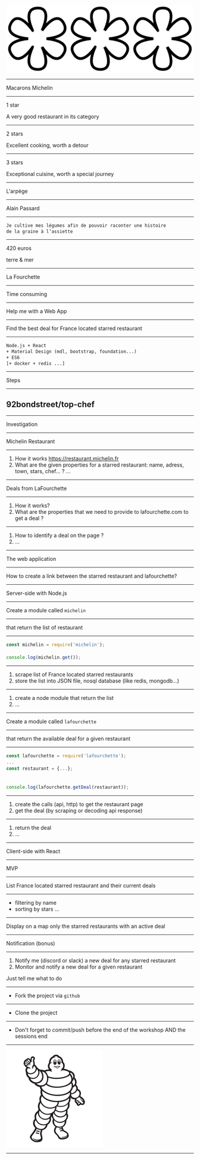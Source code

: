 <!-- .slide: data-background="#ffffff" -->

![3-stars](./img/3-stars.png)

---

Macarons Michelin

---

1 star

A very good restaurant in its category

---

2 stars

Excellent cooking, worth a detour

---

3 stars

Exceptional cuisine, worth a special journey


---

L'arpège

---

Alain Passard

---

```
Je cultive mes légumes afin de pouvoir raconter une histoire
de la graine à l’assiette
```

---

420 euros

terre & mer

---

La Fourchette

---

Time consuming

---

Help me with a Web App

---

Find the best deal for France located starred restaurant

---

```
Node.js + React
+ Material Design (mdl, bootstrap, foundation...)
+ ES6
[+ docker + redis ...]
```

---

Steps

---

## 92bondstreet/top-chef

---

Investigation

---

Michelin Restaurant

---

1. How it works https://restaurant.michelin.fr
2. What are the given properties for a starred restaurant: name, adress, town, stars, chef... ?
...

---

Deals from LaFourchette

---

1. How it works?
1. What are the properties that we need to provide to lafourchette.com to get a deal ?

---

1. How to identify a deal on the page ?
1. ...

---

The web application

---

How to create a link between the starred restaurant and lafourchette?

---

Server-side with Node.js

---

Create a module called `michelin`

---

that return the list of restaurant

---

```js
const michelin = require('michelin');

console.log(michelin.get());
```

---

1. scrape list of France located starred restaurants
1. store the list into JSON file, nosql database (like redis, mongodb...)

---

1. create a node module that return the list
1. ...

---

Create a module called `lafourchette`

---

that return the available deal for a given restaurant

---

```js
const lafourchette = require('lafourchette');
...
const restaurant = {...};


console.log(lafourchette.getDeal(restaurant));
```

---

1. create the calls (api, http) to get the restaurant page
1. get the deal (by scraping or decoding api response)

---

1. return the deal
1. ...

---

Client-side with React

---

MVP

---

List France located starred restaurant and their current deals

---

* filtering by name
* sorting by stars
...

---

Display on a map only the starred restaurants with an active deal

---

Notification (bonus)

---

1. Notify me (discord or slack) a new deal for any starred restaurant
1. Monitor and notify a new deal for a given restaurant

Just tell me what to do

---

* Fork the project via `github`

---

* Clone the project

---

* Don't forget to commit/push before the end of the workshop AND the sessions end

---

<!-- .slide: data-background="#ffffff" -->

![bibendum](./img/bibendum.png)

---

